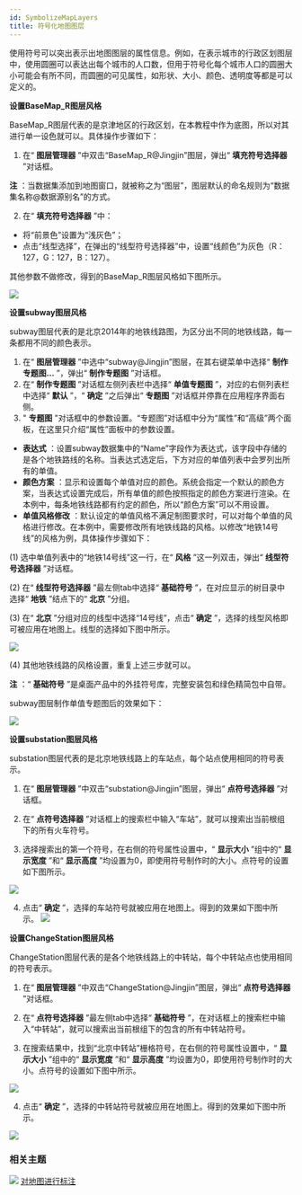 ```yaml
---
id: SymbolizeMapLayers
title: 符号化地图图层  
---  
```

使用符号可以突出表示出地图图层的属性信息。例如，在表示城市的行政区划图层中，使用圆圈可以表达出每个城市的人口数，但用于符号化每个城市人口的圆圈大小可能会有所不同，而圆圈的可见属性，如形状、大小、颜色、透明度等都是可以定义的。

**设置BaseMap_R图层风格**

BaseMap_R图层代表的是京津地区的行政区划，在本教程中作为底图，所以对其进行单一设色就可以。具体操作步骤如下：

1. 在“ **图层管理器** ”中双击“BaseMap_R@Jingjin”图层，弹出“ **填充符号选择器** ”对话框。 

**注** ：当数据集添加到地图窗口，就被称之为“图层”，图层默认的命名规则为“数据集名称@数据源别名”的方式。

2. 在“ **填充符号选择器** ”中： 
* 将“前景色”设置为“浅灰色”；
* 点击“线型选择”，在弹出的“线型符号选择器”中，设置“线颜色”为灰色（R：127，G：127，B：127）。

其他参数不做修改，得到的BaseMap_R图层风格如下图所示。

![](img/SymbolizeMapLayer.png)  

**设置subway图层风格**

subway图层代表的是北京2014年的地铁线路图，为区分出不同的地铁线路，每一条都用不同的颜色表示。

1. 在“ **图层管理器** ”中选中“subway@Jingjin”图层，在其右键菜单中选择“ **制作专题图...** ”，弹出“ **制作专题图** ”对话框。
2. 在“ **制作专题图** ”对话框左侧列表栏中选择“ **单值专题图** ”，对应的右侧列表栏中选择“ **默认** ”，“ **确定** ”之后弹出“ **专题图** ”对话框并停靠在应用程序界面右侧。
3. " **专题图** "对话框中的参数设置。“专题图”对话框中分为“属性”和“高级”两个面板，在这里只介绍“属性”面板中的参数设置。

* **表达式** ：设置subway数据集中的“Name”字段作为表达式，该字段中存储的是各个地铁路线的名称。当表达式选定后，下方对应的单值列表中会罗列出所有的单值。
* **颜色方案** ：显示和设置每个单值对应的颜色。系统会指定一个默认的颜色方案，当表达式设置完成后，所有单值的颜色按照指定的颜色方案进行渲染。在本例中，每条地铁线路都有约定的颜色，所以“颜色方案”可以不用设置。
* **单值风格修改** ：默认设定的单值风格不满足制图要求时，可以对每个单值的风格进行修改。在本例中，需要修改所有地铁线路的风格。以修改“地铁14号线”的风格为例，具体操作步骤如下：

(1) 选中单值列表中的“地铁14号线”这一行，在“ **风格** ”这一列双击，弹出“ **线型符号选择器** ”对话框。

(2) 在“ **线型符号选择器** ”最左侧tab中选择“ **基础符号** ”，在对应显示的树目录中选择“ **地铁** ”结点下的“ **北京**
”分组。

(3) 在“ **北京** ”分组对应的线型中选择“14号线”，点击“ **确定** ”，选择的线型风格即可被应用在地图上。线型的选择如下图中所示。

![](img/SymbolizeMapLayer_1.png)  

(4) 其他地铁线路的风格设置，重复上述三步就可以。

**注** ：“ **基础符号** ”是桌面产品中的外挂符号库，完整安装包和绿色精简包中自带。

subway图层制作单值专题图后的效果如下：

![](img/SymbolizeMapLayer_3.png)  

**设置substation图层风格**

substation图层代表的是北京地铁线路上的车站点，每个站点使用相同的符号表示。

1. 在“ **图层管理器** ”中双击“substation@Jingjin”图层，弹出“ **点符号选择器** ”对话框。
2. 在“ **点符号选择器** ”对话框上的搜索栏中输入“车站”，就可以搜索出当前根组下的所有火车符号。

3. 选择搜索出的第一个符号，在右侧的符号属性设置中，“ **显示大小** ”组中的“ **显示宽度** ”和“ **显示高度** ”均设置为0，即使用符号制作时的大小。点符号的设置如下图所示。

![](img/SymbolizeMapLayer_4.png)  
 
4. 点击“ **确定** ”，选择的车站符号就被应用在地图上。得到的效果如下图中所示。
![](img/SymbolizeMapLayer_5.png)  


**设置ChangeStation图层风格**

ChangeStation图层代表的是各个地铁线路上的中转站，每个中转站点也使用相同的符号表示。

1. 在“ **图层管理器** ”中双击“ChangeStation@Jingjin”图层，弹出“ **点符号选择器** ”对话框。
2. 在“ **点符号选择器** ”最左侧tab中选择“ **基础符号** ”，在对话框上的搜索栏中输入“中转站”，就可以搜索出当前根组下的包含的所有中转站符号。

3. 在搜索结果中，找到“北京中转站”栅格符号，在右侧的符号属性设置中，“ **显示大小** ”组中的“ **显示宽度** ”和“ **显示高度** ”均设置为0，即使用符号制作时的大小。点符号的设置如下图中所示。

![](img/SymbolizeMapLayer_6.png)  

4. 点击“ **确定** ”，选择的中转站符号就被应用在地图上。得到的效果如下图中所示。

![](img/SymbolizeMapLayer_7.png)  
 

### 相关主题

![](../img/smalltitle.png) [对地图进行标注](LabelMap.html)

